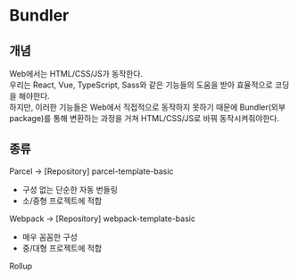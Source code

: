 # Bundler

## 개념

Web에서는 HTML/CSS/JS가 동작한다.<br/>
우리는 React, Vue, TypeScript, Sass와 같은 기능들의 도움을 받아 효율적으로 코딩을 해야한다.<br/>
하지만, 이러한 기능들은 Web에서 직접적으로 동작하지 못하기 때문에 Bundler(외부 package)를 통해 변환하는 과정을 거쳐 HTML/CSS/JS로 바꿔 동작시켜줘야한다.</br>

## 종류

Parcel -> [Repository] parcel-template-basic
- 구성 없는 단순한 자동 번들링
- 소/중형 프로젝트에 적합

Webpack -> [Repository] webpack-template-basic
- 매우 꼼꼼한 구성
- 중/대형 프로젝트에 적합

Rollup
